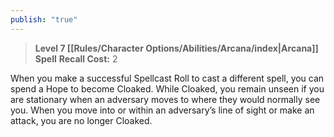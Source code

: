 ```yaml
---
publish: "true"
---
```

> **Level 7 [[Rules/Character Options/Abilities/Arcana/index|Arcana]] Spell**
> **Recall Cost:** 2

When you make a successful Spellcast Roll to cast a different spell, you can spend a Hope to become Cloaked. While Cloaked, you remain unseen if you are stationary when an adversary moves to where they would normally see you. When you move into or within an adversary’s line of sight or make an attack, you are no longer Cloaked.
